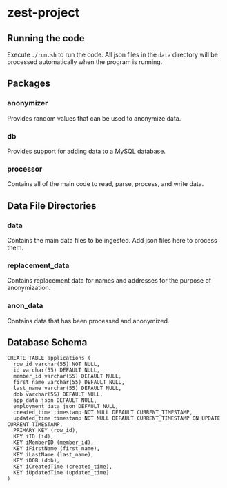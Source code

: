 # zest-project

## Running the code

Execute `./run.sh` to run the code. All json files in the `data` directory will be processed automatically when the program is running.

## Packages

### anonymizer

Provides random values that can be used to anonymize data.

### db

Provides support for adding data to a MySQL database.

### processor

Contains all of the main code to read, parse, process, and write data.

## Data File Directories

### data

Contains the main data files to be ingested. Add json files here to process them.

### replacement_data

Contains replacement data for names and addresses for the purpose of anonymization.

### anon_data

Contains data that has been processed and anonymized.

## Database Schema

```
CREATE TABLE applications (
  row_id varchar(55) NOT NULL,
  id varchar(55) DEFAULT NULL,
  member_id varchar(55) DEFAULT NULL,
  first_name varchar(55) DEFAULT NULL,
  last_name varchar(55) DEFAULT NULL,
  dob varchar(55) DEFAULT NULL,
  app_data json DEFAULT NULL,
  employment_data json DEFAULT NULL,
  created_time timestamp NOT NULL DEFAULT CURRENT_TIMESTAMP,
  updated_time timestamp NOT NULL DEFAULT CURRENT_TIMESTAMP ON UPDATE CURRENT_TIMESTAMP,
  PRIMARY KEY (row_id),
  KEY iID (id),
  KEY iMemberID (member_id),
  KEY iFirstName (first_name),
  KEY iLastName (last_name),
  KEY iDOB (dob),
  KEY iCreatedTime (created_time),
  KEY iUpdatedTime (updated_time)
)
```
